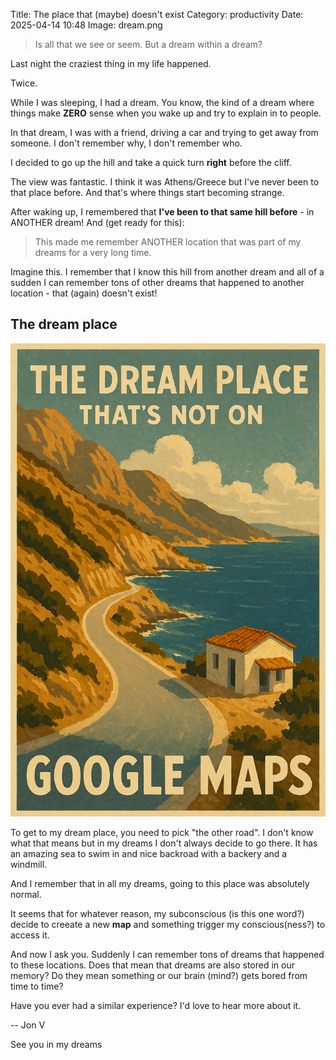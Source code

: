 Title: The place that (maybe) doesn't exist 
Category: productivity
Date: 2025-04-14 10:48
Image: dream.png

> Is all that we see or seem. But a dream within a dream?

Last night the craziest thing in my life happened.

Twice.

While I was sleeping, I had a dream. You know, the kind of a dream where things make **ZERO** sense when you wake up and try to explain in to people.

In that dream, I was with a friend, driving a car and trying to get away from someone. I don't remember why, I don't remember who.

I decided to go up the hill and take a quick turn **right** before the cliff. 

The view was fantastic. I think it was Athens/Greece but I've never been to that place before. And that's where things start becoming strange.

After waking up, I remembered that **I've been to that same hill before** - in ANOTHER dream! And (get ready for this):

> This made me remember ANOTHER location that was part of my dreams for a very long time.

Imagine this. I remember that I know this hill from another dream and all of a sudden I can remember tons of other dreams that happened to another location - that (again) doesn't exist!

## The dream place

![](/images/dream.png)

To get to my dream place, you need to pick "the other road". I don't know what that means but in my dreams I don't always decide to go there.
It has an amazing sea to swim in and nice backroad with a backery and a windmill. 

And I remember that in all my dreams, going to this place was absolutely normal.

It seems that for whatever reason, my subconscious (is this one word?) decide to creeate a new **map** and something trigger my conscious(ness?) to access it. 

And now I ask you. Suddenly I can remember tons of dreams that happened to these locations. Does that mean that dreams are also stored in our memory? Do they mean something or our brain (mind?) gets bored from time to time?

Have you ever had a similar experience? I'd love to hear more about it.

-- Jon V

See you in my dreams